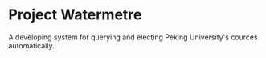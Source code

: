 Project Watermetre
==================

A developing system for querying and electing Peking University's cources automatically.

